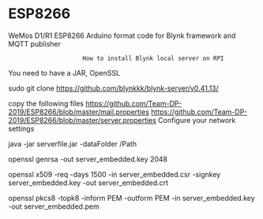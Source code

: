 # ESP8266
WeMos D1/R1 ESP8266 Arduino format code for Blynk framework and MQTT publisher

                         How to install Blynk local server on RPI

You need to have a JAR, OpenSSL

sudo git clone https://github.com/blynkkk/blynk-server/v0.41.13/

copy the following files
https://github.com/Team-DP-2019/ESP8266/blob/master/mail.properties
https://github.com/Team-DP-2019/ESP8266/blob/master/server.properties
Сonfigure your network settings

java -jar serverfile.jar -dataFolder /Path

openssl genrsa -out server_embedded.key 2048

openssl x509 -req -days 1500 -in server_embedded.csr -signkey server_embedded.key -out server_embedded.crt

openssl pkcs8 -topk8 -inform PEM -outform PEM -in server_embedded.key -out server_embedded.pem
